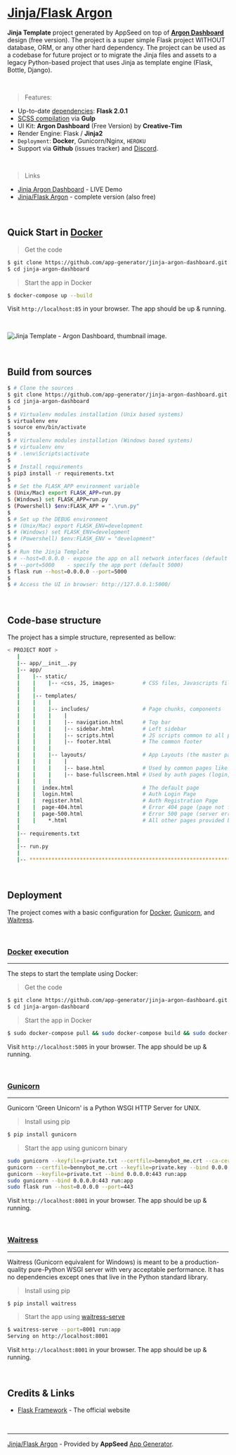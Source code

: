 # [Jinja/Flask Argon](https://appseed.us/admin-dashboards/flask-boilerplate-dashboard-argon)

**Jinja Template** project generated by AppSeed on top of **[Argon Dashboard](https://appseed.us/admin-dashboards/flask-boilerplate-dashboard-argon)** design (free version). The project is a super simple Flask project WITHOUT database, ORM, or any other hard dependency. The project can be used as a codebase for future project or to migrate the Jinja files and assets to a legacy Python-based project that uses Jinja as template engine (Flask, Bottle, Django).

<br />

> Features:

- Up-to-date [dependencies](./requirements.txt): **Flask 2.0.1**
- [SCSS compilation](#recompile-css) via **Gulp**
- UI Kit: **Argon Dashboard** (Free Version) by **Creative-Tim**
- Render Engine: Flask / **Jinja2**
- `Deployment`: **Docker**, Gunicorn/Nginx, `HEROKU`
- Support via **Github** (issues tracker) and [Discord](https://discord.gg/fZC6hup).

<br />

> Links

- [Jinja Argon Dashboard](https://jinja-argon-dashboard.appseed-srv1.com) - LIVE Demo
- [Jinja/Flask Argon](https://appseed.us/admin-dashboards/flask-boilerplate-dashboard-argon) - complete version (also free)

<br />

## Quick Start in [Docker](https://www.docker.com/)

> Get the code

```bash
$ git clone https://github.com/app-generator/jinja-argon-dashboard.git
$ cd jinja-argon-dashboard
```

> Start the app in Docker

```bash
$ docker-compose up --build
```

Visit `http://localhost:85` in your browser. The app should be up & running.

<br />

![Jinja Template - Argon Dashboard, thumbnail image.](https://raw.githubusercontent.com/app-generator/jinja-argon-dashboard/master/media/jinja-template-argon-dashboard-screen.png)

<br />

## Build from sources

```bash
$ # Clone the sources
$ git clone https://github.com/app-generator/jinja-argon-dashboard.git
$ cd jinja-argon-dashboard
$
$ # Virtualenv modules installation (Unix based systems)
$ virtualenv env
$ source env/bin/activate
$
$ # Virtualenv modules installation (Windows based systems)
$ # virtualenv env
$ # .\env\Scripts\activate
$
$ # Install requirements
$ pip3 install -r requirements.txt
$
$ # Set the FLASK_APP environment variable
$ (Unix/Mac) export FLASK_APP=run.py
$ (Windows) set FLASK_APP=run.py
$ (Powershell) $env:FLASK_APP = ".\run.py"
$
$ # Set up the DEBUG environment
$ # (Unix/Mac) export FLASK_ENV=development
$ # (Windows) set FLASK_ENV=development
$ # (Powershell) $env:FLASK_ENV = "development"
$
$ # Run the Jinja Template
$ # --host=0.0.0.0 - expose the app on all network interfaces (default 127.0.0.1)
$ # --port=5000    - specify the app port (default 5000)  
$ flask run --host=0.0.0.0 --port=5000
$
$ # Access the UI in browser: http://127.0.0.1:5000/
```

<br />

## Code-base structure

The project has a simple structure, represented as bellow:

```bash
< PROJECT ROOT >
   |
   |-- app/__init__.py
   |-- app/
   |    |-- static/
   |    |    |-- <css, JS, images>         # CSS files, Javascripts files
   |    |
   |    |-- templates/
   |    |    |
   |    |    |-- includes/                 # Page chunks, components
   |    |    |    |
   |    |    |    |-- navigation.html      # Top bar
   |    |    |    |-- sidebar.html         # Left sidebar
   |    |    |    |-- scripts.html         # JS scripts common to all pages
   |    |    |    |-- footer.html          # The common footer
   |    |    |
   |    |    |-- layouts/                  # App Layouts (the master pages)
   |    |    |    |
   |    |    |    |-- base.html            # Used by common pages like index, UI
   |    |    |    |-- base-fullscreen.html # Used by auth pages (login, register)
   |    |    |
   |    |  index.html                      # The default page
   |    |  login.html                      # Auth Login Page
   |    |  register.html                   # Auth Registration Page
   |    |  page-404.html                   # Error 404 page (page not found)
   |    |  page-500.html                   # Error 500 page (server error)
   |    |    *.html                        # All other pages provided by the UI Kit
   |
   |-- requirements.txt
   |
   |-- run.py
   |
   |-- ************************************************************************
```

<br />

## Deployment

The project comes with a basic configuration for [Docker](https://www.docker.com/), [Gunicorn](https://gunicorn.org/), and [Waitress](https://docs.pylonsproject.org/projects/waitress/en/stable/).

<br />

### [Docker](https://www.docker.com/) execution
---

The steps to start the template using Docker:

> Get the code

```bash
$ git clone https://github.com/app-generator/jinja-argon-dashboard.git
$ cd jinja-argon-dashboard
```

> Start the app in Docker

```bash
$ sudo docker-compose pull && sudo docker-compose build && sudo docker-compose up -d
```

Visit `http://localhost:5005` in your browser. The app should be up & running.

<br />

### [Gunicorn](https://gunicorn.org/)
---

Gunicorn 'Green Unicorn' is a Python WSGI HTTP Server for UNIX.

> Install using pip

```bash
$ pip install gunicorn
```
> Start the app using gunicorn binary

```bash
sudo gunicorn --keyfile=private.txt --certfile=bennybot_me.crt --ca-certs=bennybot_me.ca-bundle --bind 0.0.0.0:443 run:app
gunicorn --certfile=bennybot_me.crt --keyfile=private.key --bind 0.0.0.0:443 run:app
gunicorn --keyfile=private.txt --bind 0.0.0.0:443 run:app
sudo gunicorn --bind 0.0.0.0:443 run:app
sudo flask run --host=0.0.0.0 --port=443
```

Visit `http://localhost:8001` in your browser. The app should be up & running.

<br />

### [Waitress](https://docs.pylonsproject.org/projects/waitress/en/stable/)
---

Waitress (Gunicorn equivalent for Windows) is meant to be a production-quality pure-Python WSGI server with very acceptable performance. It has no dependencies except ones that live in the Python standard library.

> Install using pip

```bash
$ pip install waitress
```
> Start the app using [waitress-serve](https://docs.pylonsproject.org/projects/waitress/en/stable/runner.html)

```bash
$ waitress-serve --port=8001 run:app
Serving on http://localhost:8001
```

Visit `http://localhost:8001` in your browser. The app should be up & running.

<br />

## Credits & Links

- [Flask Framework](https://www.palletsprojects.com/p/flask/) - The official website

<br />

---
[Jinja/Flask Argon](https://appseed.us/admin-dashboards/flask-boilerplate-dashboard-argon) - Provided by **AppSeed** [App Generator](https://appseed.us/app-generator).
